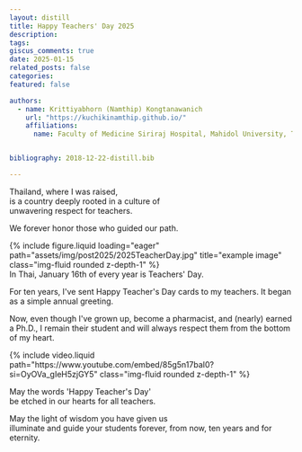 ```yaml
---
layout: distill
title: Happy Teachers' Day 2025
description: 
tags: 
giscus_comments: true
date: 2025-01-15
related_posts: false
categories: 
featured: false

authors:
  - name: Krittiyabhorn (Namthip) Kongtanawanich
    url: "https://kuchikinamthip.github.io/"
    affiliations:
      name: Faculty of Medicine Siriraj Hospital, Mahidol University, Thailand


bibliography: 2018-12-22-distill.bib

---
```

Thailand, where I was raised, \
is a country deeply rooted in a culture of \
unwavering respect for teachers. 

We forever honor those who guided our path.
<div class="row">
    <div class="col-sm mt-3 mt-md-0">
        {% include figure.liquid loading="eager" path="assets/img/post2025/2025TeacherDay.jpg" title="example image" class="img-fluid rounded z-depth-1" %}
    </div>
</div>
In Thai, January 16th of every year is Teachers' Day. 

For ten years, I've sent Happy Teacher's Day cards to my teachers. 
It began as a simple annual greeting. 

Now, even though I've grown up, become a pharmacist, and (nearly) earned a Ph.D., 
I remain their student and will always respect them from the bottom of my heart.

<div class="row">
    <div class="col-sm mt-3 mt-md-0">
        {% include video.liquid path="https://www.youtube.com/embed/85g5n17baI0?si=OyOVa_gIeH5zjGY5" class="img-fluid rounded z-depth-1" %} 
    </div>
</div>

May the words 'Happy Teacher's Day' \
be etched in our hearts for all teachers. 

May the light of wisdom you have given us \
illuminate and guide your students forever, 
from now, ten years and for eternity.

